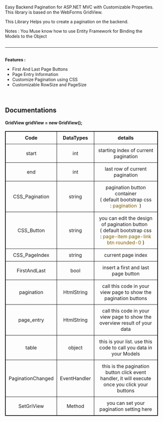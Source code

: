 Easy Backend Pagination for ASP.NET MVC with Customizable Properties. This library is based on the WebForms GridView.


This Library Helps you to create a pagination on the backend.

Notes : You Muse know how to use Entity Framework for Binding the Models to the Object



<div style="overflow:auto">
<hr>
<div><br><b>Features :</b><ul><li>First And Last Page Buttons</li><li>Page Entry Information</li><li>Customize Pagination using CSS</li><li>Customizable RowSize and PageSize<br><br><br></li></ul><h2>
Documentations</h2><h4>
GridView gridView = new GridView();</h4></div><div><table style="width:100%;border: 1px solid black; border-collapse:collapse"><tbody><tr><th style="border: 1px solid black; padding: 10px; border-collapse: collapse;">Code</th><th style="border: 1px solid black; padding: 10px; border-collapse: collapse;">DataTypes</th><th style="border: 1px solid black; padding: 10px; border-collapse: collapse;">details</th></tr><tr><th style="font-weight:normal;border: 1px solid black; padding:10px;border-collapse:collapse">start</th><th style="font-weight:normal;border: 1px solid black; padding:10px;border-collapse:collapse">int</th><th style="font-weight:normal;border: 1px solid black; padding:10px;border-collapse:collapse">starting index of current pagination</th></tr><tr><th style="font-weight:normal;border: 1px solid black; padding:10px;border-collapse:collapse">end</th><th style="font-weight:normal;border: 1px solid black; padding:10px;border-collapse:collapse">int</th><th style="font-weight:normal;border: 1px solid black; padding:10px;border-collapse:collapse">last row of current pagination</th></tr><tr><th style="border: 1px solid black; padding: 10px; border-collapse: collapse;"><span style="font-weight: 400;">CSS_Pagination</span> </th><th style="font-weight:normal;border: 1px solid black; padding:10px;border-collapse:collapse">string</th><th style="font-weight:normal;border: 1px solid black; padding:10px;border-collapse:collapse">pagination button container <br>( default bootstrap css :&nbsp;<font color="#7f6000">pagination</font>&nbsp;&nbsp;)<br></th></tr><tr><th style="border: 1px solid black; padding: 10px; border-collapse: collapse;"><span style="font-weight: 400;">CSS_Button</span><br></th><th style="font-weight:normal;border: 1px solid black; padding:10px;border-collapse:collapse">string</th><th style="border: 1px solid black; padding: 10px; border-collapse: collapse;"><span style="font-weight: normal;">you can edit the design of pagination button&nbsp;&nbsp;</span><br><span style="font-weight: normal;">( default bootstrap css :&nbsp;<font color="#7f6000">page-item page-link btn rounded-0</font> )</span><br></th></tr><tr><th style="border: 1px solid black; padding: 10px; border-collapse: collapse;"><span style="font-weight: 400;">CSS_PageIndex</span> </th><th style="font-weight:normal;border: 1px solid black; padding:10px;border-collapse:collapse">string</th><th style="font-weight:normal;border: 1px solid black; padding:10px;border-collapse:collapse">current page index</th></tr><tr><th style="border: 1px solid black; padding: 10px; border-collapse: collapse;"><span style="font-weight: 400;">FirstAndLast</span> </th><th style="font-weight:normal;border: 1px solid black; padding:10px;border-collapse:collapse">bool</th><th style="font-weight:normal;border: 1px solid black; padding:10px;border-collapse:collapse">insert a first and last page button</th></tr><tr><th style="border: 1px solid black; padding: 10px; border-collapse: collapse;"><span style="font-weight: 400;">pagination</span> </th><th style="border: 1px solid black; padding: 10px; border-collapse: collapse;"><span style="font-weight: 400;">HtmlString</span> </th><th style="font-weight:normal;border: 1px solid black; padding:10px;border-collapse:collapse">call this code in your view page to show the pagination buttons<br></th></tr><tr><th style="border: 1px solid black; padding: 10px; border-collapse: collapse;"><span style="font-weight: 400;">page_entry</span> </th><th style="border: 1px solid black; padding: 10px; border-collapse: collapse;"><span style="font-weight: 400;">HtmlString</span> </th><th style="font-weight:normal;border: 1px solid black; padding:10px;border-collapse:collapse">call this code in your view page to show the overview result of your data</th></tr><tr><th style="font-weight:normal;border: 1px solid black; padding:10px;border-collapse:collapse">table</th><th style="font-weight:normal;border: 1px solid black; padding:10px;border-collapse:collapse">object</th><th style="font-weight:normal;border: 1px solid black; padding:10px;border-collapse:collapse">this is your list. use this code to call you data in your Models</th></tr><tr><th style="border: 1px solid black; padding: 10px; border-collapse: collapse;"><span style="font-weight: 400;">PaginationChanged</span> </th><th style="font-weight:normal;border: 1px solid black; padding:10px;border-collapse:collapse">EventHandler</th><th style="font-weight:normal;border: 1px solid black; padding:10px;border-collapse:collapse">this is the pagination button click event handler, it will execute once you click your buttons</th></tr><tr><th style="border: 1px solid black; padding: 10px; border-collapse: collapse;"><span style="font-weight: 400;">SetGriView</span> </th><th style="font-weight:normal;border: 1px solid black; padding:10px;border-collapse:collapse">Method</th><th style="font-weight:normal;border: 1px solid black; padding:10px;border-collapse:collapse">you can set your pagination setting here</th></tr></tbody></table><br></div><div><br></div>
</div>
